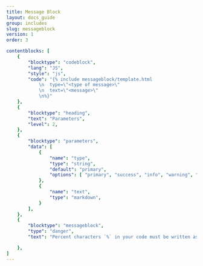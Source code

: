 ```yaml
---
title: Message Block
layout: docs_guide
group: includes
slug: messageblock
version: 1
order: 3

contentblocks: [
	{
		"blocktype": "codeblock",
		"lang": "JS",
		"style": "js",
		"code": "{% include messageblock/template.html
			\n	type=\"<type of message>\"
			\n	text=\"<message>\"
			\n%}"
	},
	{
		"blocktype": "heading",
		"text": "Parameters",
		"level": 2,
	},
	{
		"blocktype": "parameters",
		"data": [
			{
				"name": "type",
				"type": "string",
				"default": "primary",
				"options": [ "primary", "success", "info", "warning", "danger"],
			},
			{
				"name": "text",
				"type": "markdown",
			}
		],
	},
	{
		"blocktype": "messageblock",
		"type": "danger",
		"text": "Percent characters `%` in your code must be written as `0/0`.",

	},
]
---
```


